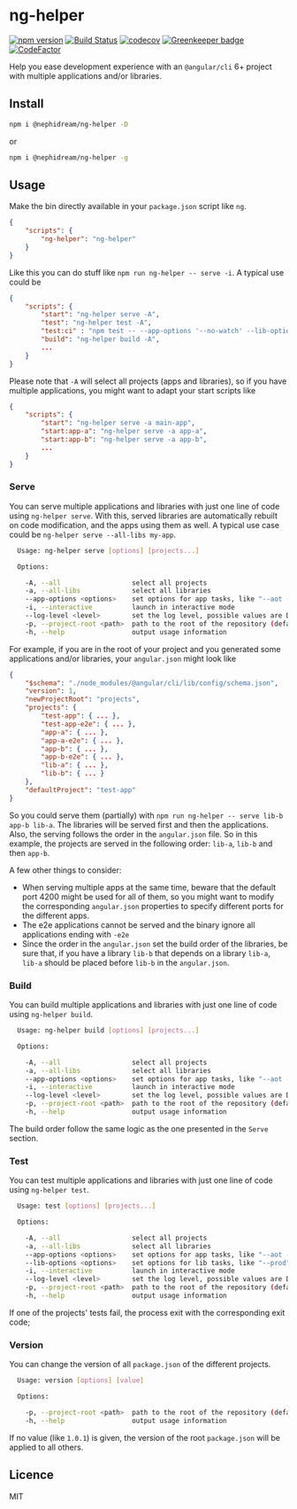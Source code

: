 # ng-helper

[![npm version](https://badge.fury.io/js/%40nephidream%2Fng-helper.svg)](https://badge.fury.io/js/%40nephidream%2Fng-helper) [![Build Status](https://travis-ci.org/WilliamChelman/ng-helper.svg?branch=master)](https://travis-ci.org/WilliamChelman/ng-helper) [![codecov](https://codecov.io/gh/WilliamChelman/ng-helper/branch/master/graph/badge.svg)](https://codecov.io/gh/WilliamChelman/ng-helper) [![Greenkeeper badge](https://badges.greenkeeper.io/WilliamChelman/ng-helper.svg)](https://greenkeeper.io/) [![CodeFactor](https://www.codefactor.io/repository/github/williamchelman/ng-helper/badge)](https://www.codefactor.io/repository/github/williamchelman/ng-helper)

Help you ease development experience with an `@angular/cli` 6+ project with multiple applications and/or libraries.

## Install

```bash
npm i @nephidream/ng-helper -D
```

or

```bash
npm i @nephidream/ng-helper -g
```

## Usage

Make the bin directly available in your `package.json` script like `ng`.

```json
{
    "scripts": {
        "ng-helper": "ng-helper"
    }
}
```

Like this you can do stuff like `npm run ng-helper -- serve -i`. A typical use could be

```json
{
    "scripts": {
        "start": "ng-helper serve -A",
        "test": "ng-helper test -A",
        "test:ci" : "npm test -- --app-options '--no-watch' --lib-options '--no-watch'",
        "build": "ng-helper build -A",
        ...
    }
}
```

Please note that `-A` will select all projects (apps and libraries), so if you have multiple applications, you might want to adapt your start scripts like

```json
{
    "scripts": {
        "start": "ng-helper serve -a main-app",
        "start:app-a": "ng-helper serve -a app-a",
        "start:app-b": "ng-helper serve -a app-b",
        ...
    }
}
```

### Serve

You can serve multiple applications and libraries with just one line of code using `ng-helper serve`. With this, served libraries are automatically rebuilt on code modification, and the apps using them as well. A typical use case could be `ng-helper serve --all-libs my-app`.

```bash
  Usage: ng-helper serve [options] [projects...]

  Options:

    -A, --all                  select all projects
    -a, --all-libs             select all libraries
    --app-options <options>    set options for app tasks, like "--aot --prod" (if more than one option, you have to put everything between quotes)
    -i, --interactive          launch in interactive mode
    --log-level <level>        set the log level, possible values are DEBUG,LOG,INFO,WARN,ERROR,NONE (default: INFO)
    -p, --project-root <path>  path to the root of the repository (default: current folder)
    -h, --help                 output usage information
```

For example, if you are in the root of your project and you generated some applications and/or libraries, your `angular.json` might look like

```json
{
    "$schema": "./node_modules/@angular/cli/lib/config/schema.json",
    "version": 1,
    "newProjectRoot": "projects",
    "projects": {
        "test-app": { ... },
        "test-app-e2e": { ... },
        "app-a": { ... },
        "app-a-e2e": { ... },
        "app-b": { ... },
        "app-b-e2e": { ... },
        "lib-a": { ... },
        "lib-b": { ... }
    },
    "defaultProject": "test-app"
}
```

So you could serve them (partially) with `npm run ng-helper -- serve lib-b app-b lib-a`. The libraries will be served first and then the applications. Also, the serving follows the order in the `angular.json` file. So in this example, the projects are served in the following order: `lib-a`, `lib-b` and then `app-b`.

A few other things to consider:

*   When serving multiple apps at the same time, beware that the default port 4200 might be used for all of them, so you might want to modify the corresponding `angular.json` properties to specify different ports for the different apps.
*   The e2e applications cannot be served and the binary ignore all applications ending with `-e2e`
*   Since the order in the `angular.json` set the build order of the libraries, be sure that, if you have a library `lib-b` that depends on a library `lib-a`, `lib-a` should be placed before `lib-b` in the `angular.json`.

### Build

You can build multiple applications and libraries with just one line of code using `ng-helper build`.

```bash
  Usage: ng-helper build [options] [projects...]

  Options:

    -A, --all                  select all projects
    -a, --all-libs             select all libraries
    --app-options <options>    set options for app tasks, like "--aot --prod" (if more than one option, you have to put everything between quotes)
    -i, --interactive          launch in interactive mode
    --log-level <level>        set the log level, possible values are DEBUG,LOG,INFO,WARN,ERROR,NONE (default: INFO)
    -p, --project-root <path>  path to the root of the repository (default: current folder)
    -h, --help                 output usage information
```

The build order follow the same logic as the one presented in the `Serve` section.

### Test

You can test multiple applications and libraries with just one line of code using `ng-helper test`.

```bash
  Usage: test [options] [projects...]

  Options:

    -A, --all                  select all projects
    -a, --all-libs             select all libraries
    --app-options <options>    set options for app tasks, like "--aot --prod" (if more than one option, you have to put everything between quotes)
    --lib-options <options>    set options for lib tasks, like "--prod" (if more than one option, you have to put everything between quotes)
    -i, --interactive          launch in interactive mode
    --log-level <level>        set the log level, possible values are DEBUG,LOG,INFO,WARN,ERROR,NONE (default: INFO)
    -p, --project-root <path>  path to the root of the repository (default: current folder)
    -h, --help                 output usage information
```

If one of the projects' tests fail, the process exit with the corresponding exit code;

### Version

You can change the version of all `package.json` of the different projects.

```bash
  Usage: version [options] [value]

  Options:

    -p, --project-root <path>  path to the root of the repository (default: /home/wchelman/Dev/ng-helper)
    -h, --help                 output usage information
```

If no value (like `1.0.1`) is given, the version of the root `package.json` will be applied to all others.

## Licence

MIT
